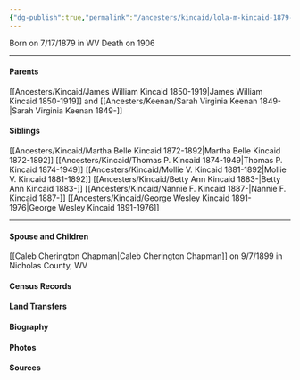 ```yaml
---
{"dg-publish":true,"permalink":"/ancesters/kincaid/lola-m-kincaid-1879-1906/","tags":["Lola-M-Kincaid"]}
---
```


Born on  7/17/1879 in WV
Death on 1906 

---
#### Parents

[[Ancesters/Kincaid/James William Kincaid 1850-1919\|James William Kincaid 1850-1919]] and [[Ancesters/Keenan/Sarah Virginia Keenan 1849-\|Sarah Virginia Keenan 1849-]]
#### Siblings
[[Ancesters/Kincaid/Martha Belle Kincaid 1872-1892\|Martha Belle Kincaid 1872-1892]] 
[[Ancesters/Kincaid/Thomas P. Kincaid 1874-1949\|Thomas P. Kincaid 1874-1949]] 
[[Ancesters/Kincaid/Mollie V. Kincaid 1881-1892\|Mollie V. Kincaid 1881-1892]] 
[[Ancesters/Kincaid/Betty Ann Kincaid 1883-\|Betty Ann Kincaid 1883-]] 
[[Ancesters/Kincaid/Nannie F. Kincaid 1887-\|Nannie F. Kincaid 1887-]] 
[[Ancesters/Kincaid/George Wesley Kincaid 1891-1976\|George Wesley Kincaid 1891-1976]]

---
#### Spouse and Children
[[Caleb Cherington Chapman\|Caleb Cherington Chapman]] on 9/7/1899 in Nicholas County, WV
<!-- Link to child -->

#### Census Records

#### Land Transfers

#### Biography

#### Photos

#### Sources

